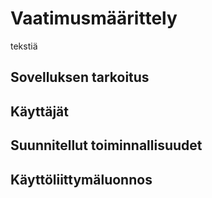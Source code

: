 # Vaatimusmäärittely #

tekstiä

## **Sovelluksen tarkoitus** ##

## Käyttäjät ##

## Suunnitellut toiminnallisuudet ##

## Käyttöliittymäluonnos ##
